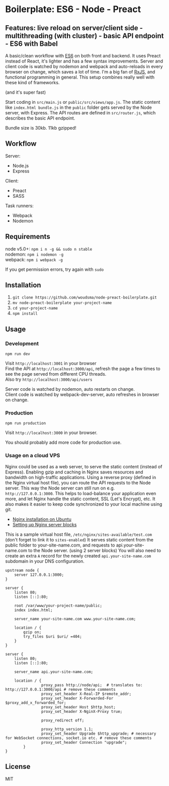 # Boilerplate: ES6 - Node - Preact
## Features: live reload on server/client side - multithreading (with cluster) - basic API endpoint - ES6 with Babel

A basic/clean workflow with [ES6](https://github.com/lukehoban/es6features) on both front and backend. It uses Preact instead of React, it's lighter and has a few syntax improvements.
Server and client code is watched by nodemon and webpack and auto-reloads in every browser on change, which saves a lot of time.
I'm a big fan of [RxJS](https://github.com/ReactiveX/rxjs), and functional programming in general.
This setup combines really well with these kind of frameworks.

(and it's super fast)

Start coding in `src/main.js` or `public/src/views/app.js`.
The static content like `index.html bundle.js` in the `public` folder gets served by the Node server, with Express.
The API routes are defined in `src/router.js`, which describes the basic API endpoint.

Bundle size is 30kb. 11kb gzipped!

## Workflow
Server:  
- Node.js
- Express

Client:  
- Preact
- SASS

Task runners:
- Webpack
- Nodemon

## Requirements
node v5.0+: `npm i n -g && sudo n stable`  
nodemon: `npm i nodemon -g`  
webpack: `npm i webpack -g`  

If you get permission errors, try again with `sudo`  

## Installation
1. `git clone https://github.com/woudsma/node-preact-boilerplate.git`  
2. `mv node-preact-boilerplate your-project-name`  
3. `cd your-project-name`  
4. `npm install`  

## Usage
### Development
`npm run dev`  

Visit `http://localhost:3001` in your browser  
Find the API at `http://localhost:3000/api`, refresh the page a few times to see the page served from different CPU threads.  
Also try `http://localhost:3000/api/users`  

Server code is watched by nodemon, auto restarts on change.  
Client code is watched by webpack-dev-server, auto refreshes in browser on change.

### Production
`npm run production`  

Visit `http://localhost:3000` in your browser.   

You should probably add more code for production use.

### Usage on a cloud VPS
Nginx could be used as a web server, to serve the static content (instead of Express). Enabling gzip and caching in Nginx saves resources and bandwidth on high-traffic applications.
Using a reverse proxy (defined in the Nginx virtual host file), you can route the API requests to the Node server.
This way the Node server can still run on e.g. `http://127.0.0.1:3000`. This helps to load-balance your application even more, and let Nginx handle the static content, SSL (Let's Encrypt), etc. It also makes it easier to keep code synchronized to your local machine using git.

- [Nginx installation on Ubuntu](https://www.digitalocean.com/community/tutorials/how-to-install-nginx-on-ubuntu-16-04)
- [Setting up Nginx server blocks](https://www.digitalocean.com/community/tutorials/how-to-set-up-nginx-server-blocks-virtual-hosts-on-ubuntu-16-04)

This is a sample virtual host file, `/etc/nginx/sites-available/test.com` (don't forget to link it to `sites-enabled`)
It serves static content from the public folder to your-site-name.com, and requests to api.your-site-name.com to the Node server. (using 2 server blocks)
You will also need to create an extra `A` record for the newly created `api.your-site-name.com` subdomain in your DNS configuration.
```
upstream node {
	server 127.0.0.1:3000;
}

server {
	listen 80;
	listen [::]:80;

	root /var/www/your-project-name/public;
	index index.html;

	server_name your-site-name.com www.your-site-name.com;

	location / {
		gzip on;
		try_files $uri $uri/ =404;
	}
}

server {
	listen 80;
	listen [::]:80;

	server_name api.your-site-name.com;

	location / {
                proxy_pass http://node/api;  # translates to: http://127.0.0.1:3000/api # remove these comments
                proxy_set_header X-Real-IP $remote_addr;
                proxy_set_header X-Forwarded-For $proxy_add_x_forwarded_for;
                proxy_set_header Host $http_host;
                proxy_set_header X-NginX-Proxy true;

                proxy_redirect off;

                proxy_http_version 1.1;
                proxy_set_header Upgrade $http_upgrade; # necessary for WebSocket connections, socket.io etc. # remove these comments
                proxy_set_header Connection "upgrade";
        }
}
```

## License

MIT
